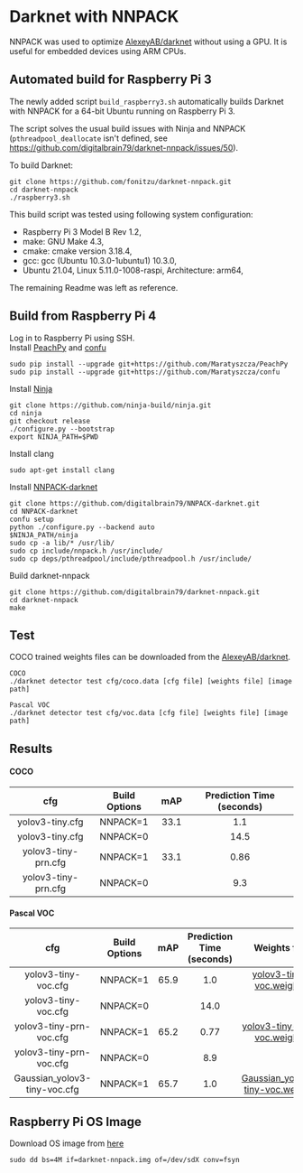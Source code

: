 # Darknet with NNPACK
NNPACK was used to optimize [AlexeyAB/darknet](https://github.com/AlexeyAB/darknet) without using a GPU. It is useful for embedded devices using ARM CPUs.

## Automated build for Raspberry Pi 3

The newly added script `build_raspberry3.sh` automatically builds Darknet with
NNPACK for a 64-bit Ubuntu running on Raspberry Pi 3.

The script solves the usual build issues with Ninja and NNPACK
(`pthreadpool_deallocate` isn't defined,
see https://github.com/digitalbrain79/darknet-nnpack/issues/50).

To build Darknet:
```
git clone https://github.com/fonitzu/darknet-nnpack.git
cd darknet-nnpack
./raspberry3.sh
```

This build script was tested using following system configuration:
 - Raspberry Pi 3 Model B Rev 1.2,
 - make: GNU Make 4.3,
 - cmake: cmake version 3.18.4,
 - gcc: gcc (Ubuntu 10.3.0-1ubuntu1) 10.3.0,
 - Ubuntu 21.04, Linux 5.11.0-1008-raspi, Architecture: arm64,

The remaining Readme was left as reference.

## Build from Raspberry Pi 4
Log in to Raspberry Pi using SSH.<br/>
Install [PeachPy](https://github.com/Maratyszcza/PeachPy) and [confu](https://github.com/Maratyszcza/confu)
```
sudo pip install --upgrade git+https://github.com/Maratyszcza/PeachPy
sudo pip install --upgrade git+https://github.com/Maratyszcza/confu
```
Install [Ninja](https://ninja-build.org/)
```
git clone https://github.com/ninja-build/ninja.git
cd ninja
git checkout release
./configure.py --bootstrap
export NINJA_PATH=$PWD
```
Install clang
```
sudo apt-get install clang
```
Install [NNPACK-darknet](https://github.com/digitalbrain79/NNPACK-darknet.git)
```
git clone https://github.com/digitalbrain79/NNPACK-darknet.git
cd NNPACK-darknet
confu setup
python ./configure.py --backend auto
$NINJA_PATH/ninja
sudo cp -a lib/* /usr/lib/
sudo cp include/nnpack.h /usr/include/
sudo cp deps/pthreadpool/include/pthreadpool.h /usr/include/
```
Build darknet-nnpack
```
git clone https://github.com/digitalbrain79/darknet-nnpack.git
cd darknet-nnpack
make
```

## Test
COCO trained weights files can be downloaded from the [AlexeyAB/darknet](https://github.com/AlexeyAB/darknet).
```
COCO
./darknet detector test cfg/coco.data [cfg file] [weights file] [image path]
```
```
Pascal VOC
./darknet detector test cfg/voc.data [cfg file] [weights file] [image path]
```
## Results
#### COCO
cfg | Build Options | mAP | Prediction Time (seconds)
:-:|:-:|:-:|:-:
yolov3-tiny.cfg | NNPACK=1 | 33.1 | 1.1
yolov3-tiny.cfg | NNPACK=0 | | 14.5
yolov3-tiny-prn.cfg | NNPACK=1 | 33.1 | 0.86
yolov3-tiny-prn.cfg | NNPACK=0 | | 9.3

#### Pascal VOC
cfg | Build Options | mAP | Prediction Time (seconds) | Weights file
:-:|:-:|:-:|:-:|:-:
yolov3-tiny-voc.cfg | NNPACK=1 | 65.9 | 1.0 | [yolov3-tiny-voc.weights](https://drive.google.com/open?id=1gP531RumQnuGlMUUcQgymktatWajF4mH)
yolov3-tiny-voc.cfg | NNPACK=0 | | 14.0 |
yolov3-tiny-prn-voc.cfg | NNPACK=1 | 65.2 | 0.77 | [yolov3-tiny-prn-voc.weights](https://drive.google.com/open?id=1NljMzqeFxu0Kr04iftjc-zSL0Nxkns1n)
yolov3-tiny-prn-voc.cfg | NNPACK=0 | | 8.9 |
Gaussian_yolov3-tiny-voc.cfg | NNPACK=1 | 65.7 | 1.0 | [Gaussian_yolov3-tiny-voc.weights](https://drive.google.com/open?id=1qHdCsYsyvPX37pNoYpoug-FUUtu_1HxM)

## Raspberry Pi OS Image
Download OS image from [here](https://drive.google.com/open?id=1D9XRKn8eYiGokf_uN1Pwkqtnt_ae5SAQ)
```
sudo dd bs=4M if=darknet-nnpack.img of=/dev/sdX conv=fsyn
```
